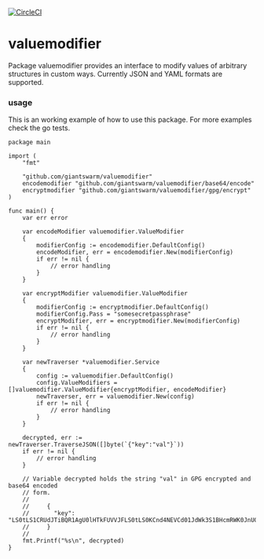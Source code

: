 [![CircleCI](https://circleci.com/gh/giantswarm/valuemodifier.svg?&style=shield&circle-token=2f991b43e9c0147771ebe0575885501a7184dea9)](https://circleci.com/gh/giantswarm/valuemodifier)

# valuemodifier
Package valuemodifier provides an interface to modify values of arbitrary
structures in custom ways. Currently JSON and YAML formats are supported.

### usage
This is an working example of how to use this package. For more examples check
the go tests.
```
package main

import (
	"fmt"

	"github.com/giantswarm/valuemodifier"
	encodemodifier "github.com/giantswarm/valuemodifier/base64/encode"
	encryptmodifier "github.com/giantswarm/valuemodifier/gpg/encrypt"
)

func main() {
	var err error

	var encodeModifier valuemodifier.ValueModifier
	{
		modifierConfig := encodemodifier.DefaultConfig()
		encodeModifier, err = encodemodifier.New(modifierConfig)
		if err != nil {
			// error handling
		}
	}

	var encryptModifier valuemodifier.ValueModifier
	{
		modifierConfig := encryptmodifier.DefaultConfig()
		modifierConfig.Pass = "somesecretpassphrase"
		encryptModifier, err = encryptmodifier.New(modifierConfig)
		if err != nil {
			// error handling
		}
	}

	var newTraverser *valuemodifier.Service
	{
		config := valuemodifier.DefaultConfig()
		config.ValueModifiers = []valuemodifier.ValueModifier{encryptModifier, encodeModifier}
		newTraverser, err = valuemodifier.New(config)
		if err != nil {
			// error handling
		}
	}

	decrypted, err := newTraverser.TraverseJSON([]byte(`{"key":"val"}`))
	if err != nil {
		// error handling
	}

	// Variable decrypted holds the string "val" in GPG encrypted and base64 encoded
	// form.
	//
	//     {
	//       "key": "LS0tLS1CRUdJTiBQR1AgU0lHTkFUVVJFLS0tLS0KCnd4NEVCd01JdWk3S1BHcmRWK0JnU0U1RFJMVVY1L3l0UXp2dWwwUHhXS2JTNEFIa3Znc2ZreFJSZFZuUzdLVG4KTVkvZnJ1RXlCZURwNEp2aC90cmdBZUp6dDZGWjRQTGhZQ2JneXVCdTRKVGsrcWVzNm96dCtvUVJCRDcvTXNpSQpBZUxEeWk5bjRWYUdBQT09Cj14YTQ5Ci0tLS0tRU5EIFBHUCBTSUdOQVRVUkUtLS0tLQ=="
	//     }
	//
	fmt.Printf("%s\n", decrypted)
}
```
